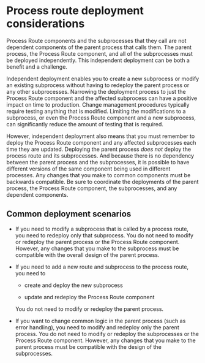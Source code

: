 # Process route deployment considerations

<head>
  <meta name="guidename" content="Integration"/>
  <meta name="context" content="GUID-7efb5172-ceaa-470f-a845-55babc4d3d8d"/>
</head>


Process Route components and the subprocesses that they call are not dependent components of the parent process that calls them. The parent process, the Process Route component, and all of the subprocesses must be deployed independently. This independent deployment can be both a benefit and a challenge.

Independent deployment enables you to create a new subprocess or modify an existing subprocess without having to redeploy the parent process or any other subprocesses. Narrowing the deployment process to just the Process Route component and the affected subprocess can have a positive impact on time to production. Change management procedures typically require testing anything that is modified. Limiting the modifications to a subprocess, or even the Process Route component and a new subprocess, can significantly reduce the amount of testing that is required.

However, independent deployment also means that you must remember to deploy the Process Route component and any affected subprocesses each time they are updated. Deploying the parent process *does not* deploy the process route and its subprocesses. And because there is no dependency between the parent process and the subprocesses, it is possible to have different versions of the same component being used in different processes. Any changes that you make to common components must be backwards compatible. Be sure to coordinate the deployments of the parent process, the Process Route component, the subprocesses, and any dependent components.

## Common deployment scenarios 

-   If you need to modify a subprocess that is called by a process route, you need to redeploy only that subprocess. You do not need to modify or redeploy the parent process or the Process Route component. However, any changes that you make to the subprocess must be compatible with the overall design of the parent process.

-   If you need to add a new route and subprocess to the process route, you need to

    -   create and deploy the new subprocess

    -   update and redeploy the Process Route component

    You do not need to modify or redeploy the parent process.

-   If you want to change common logic in the parent process \(such as error handling\), you need to modify and redeploy only the parent process. You do not need to modify or redeploy the subprocesses or the Process Route component. However, any changes that you make to the parent process must be compatible with the design of the subprocesses.